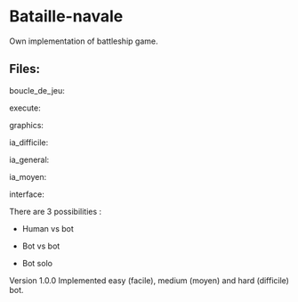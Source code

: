 # Bataille-navale
Own implementation of battleship game.

## Files:
boucle_de_jeu:


execute:


graphics:


ia_difficile:


ia_general:


ia_moyen:


interface:




There are 3 possibilities :

  - Human vs bot

  - Bot vs bot

  - Bot solo

Version 1.0.0
Implemented easy (facile), medium (moyen) and hard (difficile) bot.







